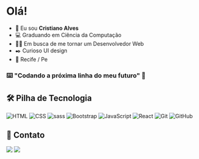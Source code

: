 # Olá!

- 👋 Eu sou **Cristiano Alves**
- 💻 Graduando em Ciência da Computação
- 👨‍💻 Em busca de me tornar um Desenvolvedor Web
- ✒️ Curioso UI design
- 📍 Recife / Pe

### ⌨️ "Codando a próxima linha do meu futuro" 🚀

## 🛠 Pilha de Tecnologia

![HTML](https://img.shields.io/badge/-HTML-333333?style=flat&logo=HTML5)
![CSS](https://img.shields.io/badge/-CSS-333333?style=flat&logo=CSS3&logoColor=1572B6)
![sass](https://img.shields.io/badge/-Sass-333333?style=flat&logo=sass)
![Bootstrap](https://img.shields.io/badge/-Bootstrap-333333?style=flat&logo=bootstrap)
![JavaScript](https://img.shields.io/badge/-JavaScript-333333?style=flat&logo=javascript)
![React](https://img.shields.io/badge/-React-333333?style=flat&logo=React)
![Git](https://img.shields.io/badge/-Git-333333?style=flat&logo=git)
![GitHub](https://img.shields.io/badge/-GitHub-333333?style=flat&logo=github)

## 🧑 Contato
<div>
  <a href="https://www.linkedin.com/in/cristiano-alves12/" target="_blank"><img src="https://img.shields.io/badge/-LinkedIn-%230077B5?style=for-the-badge&logo=linkedin&logoColor=white" target="_blank"></a> 
  <a href = "mailto:cristianoalf012@gmail.com"><img src="https://img.shields.io/badge/-Gmail-%23333?style=for-the-badge&logo=gmail&logoColor=white" target="_blank"></a>
<!--
**cristianoalves12/cristianoalves12** is a ✨ _special_ ✨ repository because its `README.md` (this file) appears on your GitHub profile.
![image](https://user-images.githubusercontent.com/72111604/139361124-b05cdab1-6fc0-4219-933e-27f7c051ad26.png)
-->

